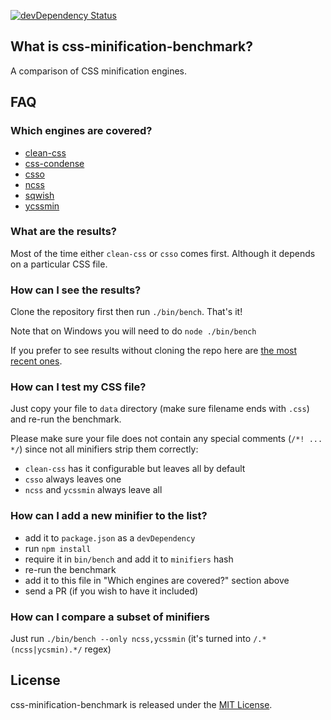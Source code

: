 [![devDependency Status](https://david-dm.org/GoalSmashers/css-minification-benchmark/dev-status.png?theme=shields.io)](https://david-dm.org/GoalSmashers/css-minification-benchmark#info=devDependencies)

## What is css-minification-benchmark?

A comparison of CSS minification engines.

## FAQ

### Which engines are covered?

* [clean-css](https://github.com/GoalSmashers/clean-css)
* [css-condense](https://github.com/rstacruz/css-condense)
* [csso](https://github.com/css/csso)
* [ncss](https://github.com/kurakin/ncss)
* [sqwish](https://github.com/ded/sqwish)
* [ycssmin](https://github.com/yui/ycssmin)

### What are the results?

Most of the time either `clean-css` or `csso` comes first. Although it depends on a particular CSS file.

### How can I see the results?

Clone the repository first then run `./bin/bench`. That's it!

Note that on Windows you will need to do `node ./bin/bench`

If you prefer to see results without cloning the repo here are [the most recent ones](http://goalsmashers.github.io/css-minification-benchmark/).

### How can I test my CSS file?

Just copy your file to `data` directory (make sure filename ends with `.css`) and re-run the benchmark.

Please make sure your file does not contain any special comments (`/*! ... */`) since not all minifiers strip them correctly:
* `clean-css` has it configurable but leaves all by default
* `csso` always leaves one
* `ncss` and `ycssmin` always leave all

### How can I add a new minifier to the list?

* add it to `package.json` as a `devDependency`
* run `npm install`
* require it in `bin/bench` and add it to `minifiers` hash
* re-run the benchmark
* add it to this file in "Which engines are covered?" section above
* send a PR (if you wish to have it included)

### How can I compare a subset of minifiers

Just run `./bin/bench --only ncss,ycssmin` (it's turned into `/.*(ncss|ycsmin).*/` regex)

## License

css-minification-benchmark is released under the [MIT License](https://github.com/GoalSmashers/clean-css/blob/master/LICENSE).
